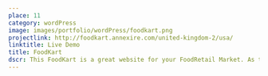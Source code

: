 ```yaml
---
place: 11
category: wordPress
image: images/portfolio/wordPress/foodkart.png
projectlink: http://foodkart.annexire.com/united-kingdom-2/usa/
linktitle: Live Demo
title: FoodKart
dscr: This FoodKart is a great website for your FoodRetail Market. As the demand of food in every country will always be huge (everyone needs it). Indian food market at the end of 2016 is expected to be worth One Trillion dollars. That's a huge one. So I created this website which can help as an ecommerce store for retail food and groceries.
---
```

